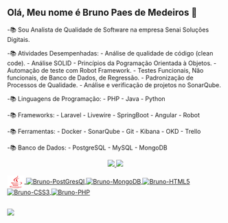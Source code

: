 ## Olá, Meu nome é Bruno Paes de Medeiros 👋

-📚 Sou Analista de Qualidade de Software na empresa Senai Soluções Digitais.

-📚 Atividades Desempenhadas:
      - Análise de qualidade de código (clean code).
      - Análise SOLID - Princípios da Pogramação Orientada à Objetos.
      - Automação de teste com Robot Framework.
      - Testes Funcionais, Não funcionais, de Banco de Dados, de Regressão.
      - Padronização de Processos de Qualidade.
      - Análise e verificação de projetos no SonarQube.
      
-📚 Linguagens de Programação:
      - PHP
      - Java
      - Python

-📚 Frameworks:
      - Laravel
      - Livewire
      - SpringBoot
      - Angular
      - Robot

 -📚 Ferramentas:
     - Docker
     - SonarQube
     - Git
     - Kibana
     - OKD
     - Trello
      
-📚 Banco de Dados:
      - PostgreSQL
      - MySQL
      - MongoDB




<div align="center">
  <a href="https://github.com/brunopaesdemedeiros">
  <img height="150em" src="https://github-readme-stats.vercel.app/api?username=brunopaesdemedeiros&show_icons=true&theme=dark&include_all_commits=true&count_private=true"/>
  <img height="150em" src="https://github-readme-stats.vercel.app/api/top-langs/?username=brunopaesdemedeiros&layout=compact&langs_count=7&theme=dark"/>
</div>
<div style="display: inline_block"><br>
  <img align="center" alt="Bruno-Java" height="30" width="40" src="https://raw.githubusercontent.com/devicons/devicon/master/icons/java/java-plain.svg">
  <img align="center" alt="Bruno-PostGresQl" height="30" width="40" src="https://cdn.jsdelivr.net/gh/devicons/devicon/icons/postgresql/postgresql-original-wordmark.svg">
  <img align="center" alt="Bruno-MongoDB" height="30" width="40" src="https://cdn.jsdelivr.net/gh/devicons/devicon/icons/mongodb/mongodb-original-wordmark.svg">
  <img align="center" alt="Bruno-HTML5" height="30" width="40" src="https://cdn.jsdelivr.net/gh/devicons/devicon/icons/html5/html5-original-wordmark.svg">  
  <img align="center" alt="Bruno-CSS3" height="30" width="40" src="https://cdn.jsdelivr.net/gh/devicons/devicon/icons/css3/css3-original-wordmark.svg"> 
  <img align="center" alt="Bruno-PHP" height="30" width="40" src="src="https://cdn.jsdelivr.net/gh/devicons/devicon/icons/php/php-original.svg">
</div>
  
  ##
 
<div> 
  <a href="http://www.linkedin.com/in/bruno-paes-de-medeiros-6888265b" target="_blank"><img src="https://img.shields.io/badge/-LinkedIn-%230077B5?style=for-the-badge&logo=linkedin&logoColor=white" target="_blank"></a> 
 

 
</div>
